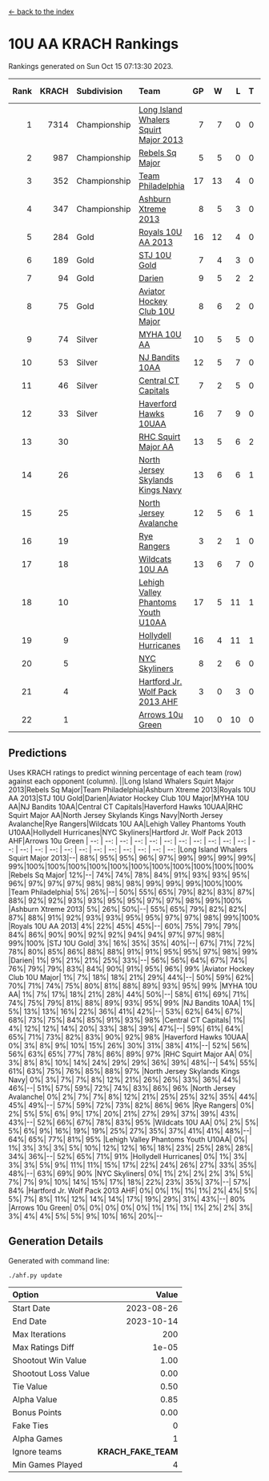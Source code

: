 [<- back to the index](readme.md)
# 10U AA KRACH Rankings
Rankings generated on Sun Oct 15 07:13:30 2023.

Rank|KRACH|Subdivision|Team|GP|W|L|T|OTW|OTL|SoS|Exp Wins|Win Diff
---:|---:|:---|:---|---:|---:|---:|---:|---:|---:|---:|---:|---:
1|7314|Championship|[Long Island Whalers Squirt Major 2013](https://gamesheetstats.com/seasons/3659/teams/140229/schedule)|7|7|0|0|0|0|146|7.8|-0.0
2|987|Championship|[Rebels Sq Major](https://gamesheetstats.com/seasons/3659/teams/140243/schedule)|5|5|0|0|0|0|26|5.8|-0.0
3|352|Championship|[Team Philadelphia](https://gamesheetstats.com/seasons/3659/teams/140238/schedule)|17|13|4|0|0|0|505|13.9|0.0
4|347|Championship|[Ashburn Xtreme 2013](https://gamesheetstats.com/seasons/3659/teams/140230/schedule)|8|5|3|0|0|0|967|5.9|0.0
5|284|Gold|[Royals 10U AA 2013](https://gamesheetstats.com/seasons/3659/teams/140237/schedule)|16|12|4|0|1|1|528|12.9|0.0
6|189|Gold|[STJ 10U Gold](https://gamesheetstats.com/seasons/3659/teams/140234/schedule)|7|4|3|0|1|0|179|4.9|0.0
7|94|Gold|[Darien](https://gamesheetstats.com/seasons/3659/teams/140245/schedule)|9|5|2|2|0|0|137|6.9|0.0
8|75|Gold|[Aviator Hockey Club 10U Major](https://gamesheetstats.com/seasons/3659/teams/140244/schedule)|8|6|2|0|0|0|26|6.9|0.0
9|74|Silver|[MYHA 10U AA](https://gamesheetstats.com/seasons/3659/teams/140235/schedule)|10|5|5|0|0|0|756|5.9|0.0
10|53|Silver|[NJ Bandits 10AA](https://gamesheetstats.com/seasons/3659/teams/140232/schedule)|12|5|7|0|0|1|682|5.9|0.0
11|46|Silver|[Central CT Capitals](https://gamesheetstats.com/seasons/3659/teams/140231/schedule)|7|2|5|0|0|0|1142|2.9|0.0
12|33|Silver|[Haverford Hawks 10UAA](https://gamesheetstats.com/seasons/3659/teams/140236/schedule)|16|7|9|0|0|0|99|7.9|0.0
13|30||[RHC Squirt Major AA](https://gamesheetstats.com/seasons/3659/teams/140241/schedule)|13|5|6|2|0|0|81|6.9|0.0
14|26||[North Jersey Skylands Kings Navy](https://gamesheetstats.com/seasons/3659/teams/140247/schedule)|13|6|6|1|0|0|57|7.4|0.0
15|25||[North Jersey Avalanche](https://gamesheetstats.com/seasons/3659/teams/140249/schedule)|12|5|6|1|0|0|78|6.4|0.0
16|19||[Rye Rangers](https://gamesheetstats.com/seasons/3659/teams/140242/schedule)|3|2|1|0|0|0|9|2.9|0.0
17|18||[Wildcats 10U AA](https://gamesheetstats.com/seasons/3659/teams/140250/schedule)|13|6|7|0|0|0|52|6.9|0.0
18|10||[Lehigh Valley Phantoms Youth U10AA](https://gamesheetstats.com/seasons/3659/teams/140239/schedule)|17|5|11|1|0|0|474|6.4|0.0
19|9||[Hollydell Hurricanes](https://gamesheetstats.com/seasons/3659/teams/140240/schedule)|16|4|11|1|0|0|117|5.4|0.0
20|5||[NYC Skyliners](https://gamesheetstats.com/seasons/3659/teams/140252/schedule)|8|2|6|0|0|0|47|2.9|0.0
21|4||[Hartford Jr. Wolf Pack 2013 AHF](https://gamesheetstats.com/seasons/3659/teams/140246/schedule)|3|0|3|0|0|0|259|0.9|0.0
22|1||[Arrows 10u Green](https://gamesheetstats.com/seasons/3659/teams/140251/schedule)|10|0|10|0|0|0|127|0.9|0.0

## Predictions
Uses KRACH ratings to predict winning percentage of each team (row) against each opponent (column).
||Long Island Whalers Squirt Major 2013|Rebels Sq Major|Team Philadelphia|Ashburn Xtreme 2013|Royals 10U AA 2013|STJ 10U Gold|Darien|Aviator Hockey Club 10U Major|MYHA 10U AA|NJ Bandits 10AA|Central CT Capitals|Haverford Hawks 10UAA|RHC Squirt Major AA|North Jersey Skylands Kings Navy|North Jersey Avalanche|Rye Rangers|Wildcats 10U AA|Lehigh Valley Phantoms Youth U10AA|Hollydell Hurricanes|NYC Skyliners|Hartford Jr. Wolf Pack 2013 AHF|Arrows 10u Green
| --: | --: | --: | --: | --: | --: | --: | --: | --: | --: | --: | --: | --: | --: | --: | --: | --: | --: | --: | --: | --: | --: | --: 
|Long Island Whalers Squirt Major 2013|--| 88%| 95%| 95%| 96%| 97%| 99%| 99%| 99%| 99%| 99%|100%|100%|100%|100%|100%|100%|100%|100%|100%|100%|100%
|Rebels Sq Major| 12%|--| 74%| 74%| 78%| 84%| 91%| 93%| 93%| 95%| 96%| 97%| 97%| 97%| 98%| 98%| 98%| 99%| 99%| 99%|100%|100%
|Team Philadelphia|  5%| 26%|--| 50%| 55%| 65%| 79%| 82%| 83%| 87%| 88%| 92%| 92%| 93%| 93%| 95%| 95%| 97%| 97%| 98%| 99%|100%
|Ashburn Xtreme 2013|  5%| 26%| 50%|--| 55%| 65%| 79%| 82%| 82%| 87%| 88%| 91%| 92%| 93%| 93%| 95%| 95%| 97%| 97%| 98%| 99%|100%
|Royals 10U AA 2013|  4%| 22%| 45%| 45%|--| 60%| 75%| 79%| 79%| 84%| 86%| 90%| 90%| 92%| 92%| 94%| 94%| 97%| 97%| 98%| 99%|100%
|STJ 10U Gold|  3%| 16%| 35%| 35%| 40%|--| 67%| 71%| 72%| 78%| 80%| 85%| 86%| 88%| 88%| 91%| 91%| 95%| 95%| 97%| 98%| 99%
|Darien|  1%|  9%| 21%| 21%| 25%| 33%|--| 56%| 56%| 64%| 67%| 74%| 76%| 79%| 79%| 83%| 84%| 90%| 91%| 95%| 96%| 99%
|Aviator Hockey Club 10U Major|  1%|  7%| 18%| 18%| 21%| 29%| 44%|--| 50%| 59%| 62%| 70%| 71%| 74%| 75%| 80%| 81%| 88%| 89%| 93%| 95%| 99%
|MYHA 10U AA|  1%|  7%| 17%| 18%| 21%| 28%| 44%| 50%|--| 58%| 61%| 69%| 71%| 74%| 75%| 79%| 81%| 88%| 89%| 93%| 95%| 99%
|NJ Bandits 10AA|  1%|  5%| 13%| 13%| 16%| 22%| 36%| 41%| 42%|--| 53%| 62%| 64%| 67%| 68%| 73%| 75%| 84%| 85%| 91%| 93%| 98%
|Central CT Capitals|  1%|  4%| 12%| 12%| 14%| 20%| 33%| 38%| 39%| 47%|--| 59%| 61%| 64%| 65%| 71%| 73%| 82%| 83%| 90%| 92%| 98%
|Haverford Hawks 10UAA|  0%|  3%|  8%|  9%| 10%| 15%| 26%| 30%| 31%| 38%| 41%|--| 52%| 56%| 56%| 63%| 65%| 77%| 78%| 86%| 89%| 97%
|RHC Squirt Major AA|  0%|  3%|  8%|  8%| 10%| 14%| 24%| 29%| 29%| 36%| 39%| 48%|--| 54%| 55%| 61%| 63%| 75%| 76%| 85%| 88%| 97%
|North Jersey Skylands Kings Navy|  0%|  3%|  7%|  7%|  8%| 12%| 21%| 26%| 26%| 33%| 36%| 44%| 46%|--| 51%| 57%| 59%| 72%| 74%| 83%| 86%| 96%
|North Jersey Avalanche|  0%|  2%|  7%|  7%|  8%| 12%| 21%| 25%| 25%| 32%| 35%| 44%| 45%| 49%|--| 57%| 59%| 72%| 73%| 82%| 86%| 96%
|Rye Rangers|  0%|  2%|  5%|  5%|  6%|  9%| 17%| 20%| 21%| 27%| 29%| 37%| 39%| 43%| 43%|--| 52%| 66%| 67%| 78%| 83%| 95%
|Wildcats 10U AA|  0%|  2%|  5%|  5%|  6%|  9%| 16%| 19%| 19%| 25%| 27%| 35%| 37%| 41%| 41%| 48%|--| 64%| 65%| 77%| 81%| 95%
|Lehigh Valley Phantoms Youth U10AA|  0%|  1%|  3%|  3%|  3%|  5%| 10%| 12%| 12%| 16%| 18%| 23%| 25%| 28%| 28%| 34%| 36%|--| 52%| 65%| 71%| 91%
|Hollydell Hurricanes|  0%|  1%|  3%|  3%|  3%|  5%|  9%| 11%| 11%| 15%| 17%| 22%| 24%| 26%| 27%| 33%| 35%| 48%|--| 63%| 69%| 90%
|NYC Skyliners|  0%|  1%|  2%|  2%|  2%|  3%|  5%|  7%|  7%|  9%| 10%| 14%| 15%| 17%| 18%| 22%| 23%| 35%| 37%|--| 57%| 84%
|Hartford Jr. Wolf Pack 2013 AHF|  0%|  0%|  1%|  1%|  1%|  2%|  4%|  5%|  5%|  7%|  8%| 11%| 12%| 14%| 14%| 17%| 19%| 29%| 31%| 43%|--| 80%
|Arrows 10u Green|  0%|  0%|  0%|  0%|  0%|  1%|  1%|  1%|  1%|  2%|  2%|  3%|  3%|  4%|  4%|  5%|  5%|  9%| 10%| 16%| 20%|--

## Generation Details

Generated with command line:
```
./ahf.py update
```

| Option | Value |
| :----- | ----: |
| Start Date | 2023-08-26 |
| End Date | 2023-10-14 |
| Max Iterations | 200 |
| Max Ratings Diff | 1e-05 |
| Shootout Win Value | 1.00 |
| Shootout Loss Value | 0.00 |
| Tie Value | 0.50 |
| Alpha Value | 0.85 |
| Bonus Points | 0.00 |
| Fake Ties | 0 |
| Alpha Games | 1 |
| Ignore teams | __KRACH_FAKE_TEAM__ |
| Min Games Played | 4 |

